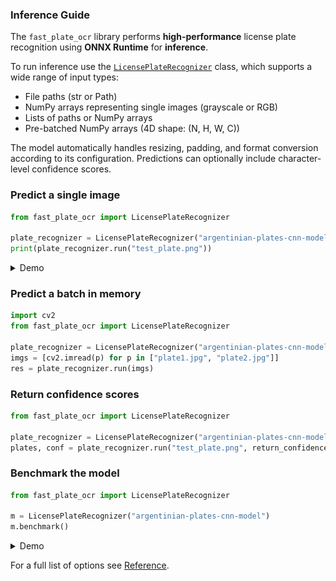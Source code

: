 ### Inference Guide

The `fast_plate_ocr` library performs **high-performance** license plate recognition using **ONNX Runtime** for **inference**.

To run inference use the [`LicensePlateRecognizer`](../reference/inference/inference_class.md) class, which supports a wide
range of input types:

- File paths (str or Path)
- NumPy arrays representing single images (grayscale or RGB)
- Lists of paths or NumPy arrays
- Pre-batched NumPy arrays (4D shape: (N, H, W, C))

The model automatically handles resizing, padding, and format conversion according to its configuration. Predictions
can optionally include character-level confidence scores.



### Predict a single image

```python
from fast_plate_ocr import LicensePlateRecognizer

plate_recognizer = LicensePlateRecognizer("argentinian-plates-cnn-model")
print(plate_recognizer.run("test_plate.png"))
```

<details>
  <summary>Demo</summary>

<div style="margin-top: 10px;">
<img src="https://github.com/ankandrew/fast-plate-ocr/blob/ac3d110c58f62b79072e3a7af15720bb52a45e4e/extra/inference_demo.gif?raw=true" alt="Inference Demo"/>
</div>

</details>

### Predict a batch in memory

```python
import cv2
from fast_plate_ocr import LicensePlateRecognizer

plate_recognizer = LicensePlateRecognizer("argentinian-plates-cnn-model")
imgs = [cv2.imread(p) for p in ["plate1.jpg", "plate2.jpg"]]
res = plate_recognizer.run(imgs)
```

### Return confidence scores

```python
from fast_plate_ocr import LicensePlateRecognizer

plate_recognizer = LicensePlateRecognizer("argentinian-plates-cnn-model")
plates, conf = plate_recognizer.run("test_plate.png", return_confidence=True)
```

### Benchmark the model

```python
from fast_plate_ocr import LicensePlateRecognizer

m = LicensePlateRecognizer("argentinian-plates-cnn-model")
m.benchmark()
```

<details>
  <summary>Demo</summary>

<div style="margin-top: 10px;">
<img src="https://github.com/ankandrew/fast-plate-ocr/blob/ac3d110c58f62b79072e3a7af15720bb52a45e4e/extra/benchmark_demo.gif?raw=true" alt="Benchmark Demo"/>
</div>

</details>

For a full list of options see [Reference](../reference/inference/inference_class.md).
